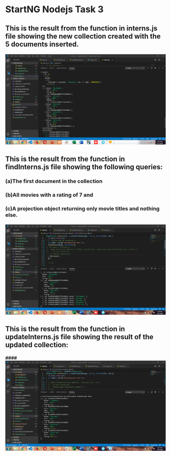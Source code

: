 # StartNG Nodejs Task 3

## This is the result from the function in interns.js file showing the new collection created with the 5 documents inserted.

#### ![Insert successful](insertSuccessful.PNG)

## This is the result from the function in findInterns.js file showing the following queries:

### (a)The first document in the collection
### (b)All movies with a rating of 7 and 
### (c)A projection object returning only movie titles and nothing else.

#### ![Finding Successful](findInternsSuccessful.PNG)

## This is the result from the function in updateInterns.js file showing the result of the updated collection:

#### #### ![Update Successful](evidenceUpdateSuccessful.PNG)
